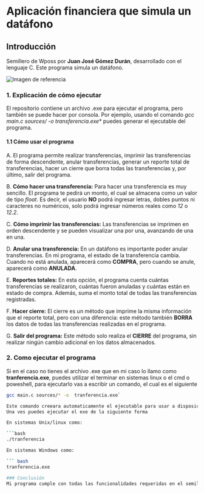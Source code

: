 # Aplicación financiera que simula un datáfono

## Introducción
Semillero de Wposs por **Juan José Gómez Durán**, desarrollado con el lenguaje C. Este programa simula un datáfono.

![Imagen de referencia](https://cdn.openwebinars.net/media/featured_images/c-programacion.webp)

### 1. Explicación de cómo ejecutar
El repositorio contiene un archivo .exe para ejecutar el programa, pero también se puede hacer por consola. Por ejemplo, usando el comando **gcc main.c sources/* -o transferencia.exe** puedes generar el ejecutable del programa.

#### 1.1 Cómo usar el programa

A. El programa permite realizar transferencias, imprimir las transferencias de forma descendente, anular transferencias, generar un reporte total de transferencias, hacer un cierre que borra todas las transferencias y, por último, salir del programa.

B. **Cómo hacer una transferencia:** Para hacer una transferencia es muy sencillo. El programa te pedirá un monto, el cual se almacena como un valor de tipo *float*. Es decir, el usuario **NO** podrá ingresar letras, dobles puntos ni caracteres no numéricos, solo podrá ingresar números reales como *12* o *12.2*.

C. **Cómo imprimir las transferencias:** Las transferencias se imprimen en orden descendente y se pueden visualizar una por una, avanzando de una en una.

D. **Anular una transferencia:** En un datáfono es importante poder anular transferencias. En mi programa, el estado de la transferencia cambia. Cuando no está anulada, aparecerá como **COMPRA**, pero cuando se anule, aparecerá como **ANULADA**.

E. **Reportes totales:** En esta opción, el programa cuenta cuántas transferencias se realizaron, cuántas fueron anuladas y cuántas están en estado de compra. Además, suma el monto total de todas las transferencias registradas.

F. **Hacer cierre:** El cierre es un método que imprime la misma información que el reporte total, pero con una diferencia: este método también **BORRA** los datos de todas las transferencias realizadas en el programa.

G. **Salir del programa:** Este método solo realiza el **CIERRE** del programa, sin realizar ningún cambio adicional en los datos almacenados.

### 2. Como ejecutar el programa

Si en el caso no tienes el archivo .exe que en mi caso lo llamo como **tranferencia.exe**, puedes utilizar el terminar en sistemas linux o el cmd o poweshell, para ejecutarlo vas a escribir un comando, el cual es el siguiente 

```bash
gcc main.c sources/* -o  tranferencia.exe`

Este comando creeara automaticamente el ejecutable para usar a disposición del usuario.
Una ves puedes ejecutar el exe de la siguiente forma 

En sistemas Unix/linux como: 

```bash
./tranferencia

En sistemas Windows como:

``` bash
tranferencia.exe

### Conclusión
Mi programa cumple con todas las funcionalidades requeridas en el semillero.
